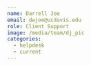 ```yaml
---
name: Darrell Joe
email: dwjoe@ucdavis.edu
role: Client Support
image: /media/team/dj_pic
categories:
  - helpdesk
  - current
---
```

